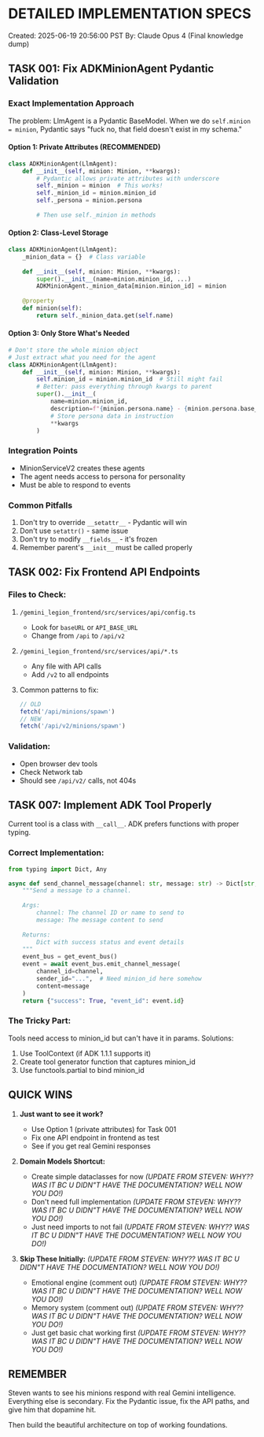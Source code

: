 # DETAILED IMPLEMENTATION SPECS

Created: 2025-06-19 20:56:00 PST
By: Claude Opus 4 (Final knowledge dump)

## TASK 001: Fix ADKMinionAgent Pydantic Validation

### Exact Implementation Approach

The problem: LlmAgent is a Pydantic BaseModel. When we do `self.minion = minion`, Pydantic says "fuck no, that field doesn't exist in my schema."

#### Option 1: Private Attributes (RECOMMENDED)
```python
class ADKMinionAgent(LlmAgent):
    def __init__(self, minion: Minion, **kwargs):
        # Pydantic allows private attributes with underscore
        self._minion = minion  # This works!
        self._minion_id = minion.minion_id
        self._persona = minion.persona
        
        # Then use self._minion in methods
```

#### Option 2: Class-Level Storage
```python
class ADKMinionAgent(LlmAgent):
    _minion_data = {}  # Class variable
    
    def __init__(self, minion: Minion, **kwargs):
        super().__init__(name=minion.minion_id, ...)
        ADKMinionAgent._minion_data[minion.minion_id] = minion
        
    @property
    def minion(self):
        return self._minion_data.get(self.name)
```

#### Option 3: Only Store What's Needed
```python
# Don't store the whole minion object
# Just extract what you need for the agent
class ADKMinionAgent(LlmAgent):
    def __init__(self, minion: Minion, **kwargs):
        self.minion_id = minion.minion_id  # Still might fail
        # Better: pass everything through kwargs to parent
        super().__init__(
            name=minion.minion_id,
            description=f"{minion.persona.name} - {minion.persona.base_personality}",
            # Store persona data in instruction
            **kwargs
        )
```

### Integration Points
- MinionServiceV2 creates these agents
- The agent needs access to persona for personality
- Must be able to respond to events

### Common Pitfalls
1. Don't try to override `__setattr__` - Pydantic will win
2. Don't use `setattr()` - same issue  
3. Don't try to modify `__fields__` - it's frozen
4. Remember parent's `__init__` must be called properly

## TASK 002: Fix Frontend API Endpoints

### Files to Check:
1. `/gemini_legion_frontend/src/services/api/config.ts`
   - Look for `baseURL` or `API_BASE_URL`
   - Change from `/api` to `/api/v2`

2. `/gemini_legion_frontend/src/services/api/*.ts`
   - Any file with API calls
   - Add `/v2` to all endpoints

3. Common patterns to fix:
   ```javascript
   // OLD
   fetch('/api/minions/spawn')
   // NEW  
   fetch('/api/v2/minions/spawn')
   ```

### Validation:
- Open browser dev tools
- Check Network tab
- Should see `/api/v2/` calls, not 404s

## TASK 007: Implement ADK Tool Properly

Current tool is a class with `__call__`. ADK prefers functions with proper typing.

### Correct Implementation:
```python
from typing import Dict, Any

async def send_channel_message(channel: str, message: str) -> Dict[str, Any]:
    """Send a message to a channel.
    
    Args:
        channel: The channel ID or name to send to
        message: The message content to send
        
    Returns:
        Dict with success status and event details
    """
    event_bus = get_event_bus()
    event = await event_bus.emit_channel_message(
        channel_id=channel,
        sender_id="...",  # Need minion_id here somehow
        content=message
    )
    return {"success": True, "event_id": event.id}
```

### The Tricky Part:
Tools need access to minion_id but can't have it in params. Solutions:
1. Use ToolContext (if ADK 1.1.1 supports it)
2. Create tool generator function that captures minion_id
3. Use functools.partial to bind minion_id

## QUICK WINS

1. **Just want to see it work?**
   - Use Option 1 (private attributes) for Task 001
   - Fix one API endpoint in frontend as test
   - See if you get real Gemini responses

2. **Domain Models Shortcut:**
   - Create simple dataclasses for now *(UPDATE FROM STEVEN: WHY?? WAS IT BC U DIDN"T HAVE THE DOCUMENTATION? WELL NOW YOU DO!)*
   - Don't need full implementation *(UPDATE FROM STEVEN: WHY?? WAS IT BC U DIDN"T HAVE THE DOCUMENTATION? WELL NOW YOU DO!)*
   - Just need imports to not fail *(UPDATE FROM STEVEN: WHY?? WAS IT BC U DIDN"T HAVE THE DOCUMENTATION? WELL NOW YOU DO!)*

3. **Skip These Initially:** *(UPDATE FROM STEVEN: WHY?? WAS IT BC U DIDN"T HAVE THE DOCUMENTATION? WELL NOW YOU DO!)*
   - Emotional engine (comment out) *(UPDATE FROM STEVEN: WHY?? WAS IT BC U DIDN"T HAVE THE DOCUMENTATION? WELL NOW YOU DO!)*
   - Memory system (comment out)  *(UPDATE FROM STEVEN: WHY?? WAS IT BC U DIDN"T HAVE THE DOCUMENTATION? WELL NOW YOU DO!)*
   - Just get basic chat working first *(UPDATE FROM STEVEN: WHY?? WAS IT BC U DIDN"T HAVE THE DOCUMENTATION? WELL NOW YOU DO!)*

## REMEMBER

Steven wants to see his minions respond with real Gemini intelligence. Everything else is secondary. Fix the Pydantic issue, fix the API paths, and give him that dopamine hit.

Then build the beautiful architecture on top of working foundations.
